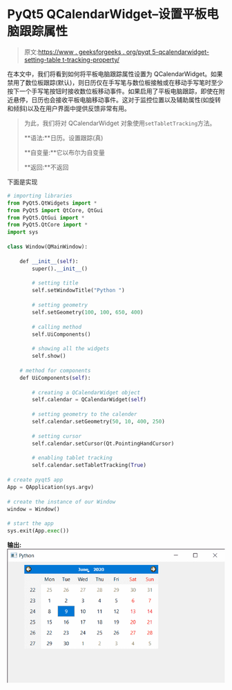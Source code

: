# PyQt5 QCalendarWidget–设置平板电脑跟踪属性

> 原文:[https://www . geeksforgeeks . org/pyqt 5-qcalendarwidget-setting-table t-tracking-property/](https://www.geeksforgeeks.org/pyqt5-qcalendarwidget-setting-tablet-tracking-property/)

在本文中，我们将看到如何将平板电脑跟踪属性设置为 QCalendarWidget。如果禁用了数位板跟踪(默认)，则日历仅在手写笔与数位板接触或在移动手写笔时至少按下一个手写笔按钮时接收数位板移动事件。如果启用了平板电脑跟踪，即使在附近悬停，日历也会接收平板电脑移动事件。这对于监控位置以及辅助属性(如旋转和倾斜)以及在用户界面中提供反馈非常有用。

> 为此，我们将对 QCalendarWidget 对象使用`setTabletTracking`方法。
> 
> **语法:**日历。设置跟踪(真)
> 
> **自变量:**它以布尔为自变量
> 
> **返回:**不返回

下面是实现

```py
# importing libraries
from PyQt5.QtWidgets import * 
from PyQt5 import QtCore, QtGui
from PyQt5.QtGui import * 
from PyQt5.QtCore import * 
import sys

class Window(QMainWindow):

    def __init__(self):
        super().__init__()

        # setting title
        self.setWindowTitle("Python ")

        # setting geometry
        self.setGeometry(100, 100, 650, 400)

        # calling method
        self.UiComponents()

        # showing all the widgets
        self.show()

    # method for components
    def UiComponents(self):

        # creating a QCalendarWidget object
        self.calendar = QCalendarWidget(self)

        # setting geometry to the calender
        self.calendar.setGeometry(50, 10, 400, 250)

        # setting cursor
        self.calendar.setCursor(Qt.PointingHandCursor)

        # enabling tablet tracking
        self.calendar.setTabletTracking(True)

# create pyqt5 app
App = QApplication(sys.argv)

# create the instance of our Window
window = Window()

# start the app
sys.exit(App.exec())
```

**输出:**
![](img/c95546016768025409570b2bc158ecbd.png)